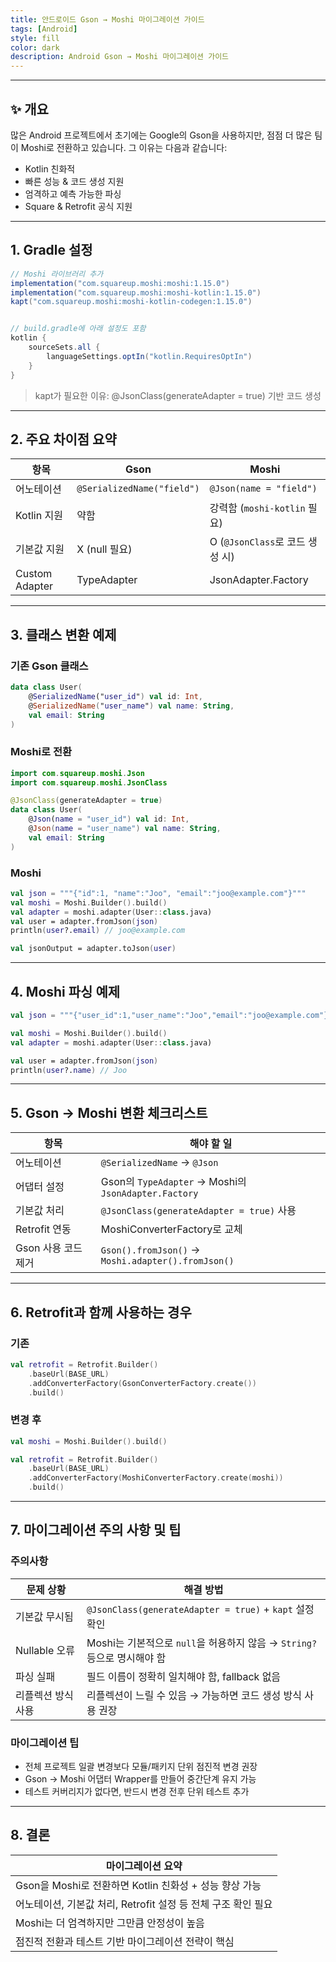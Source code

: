 ```yaml
---
title: 안드로이드 Gson → Moshi 마이그레이션 가이드 
tags: [Android]
style: fill
color: dark
description: Android Gson → Moshi 마이그레이션 가이드
---
```

---

## ✨ 개요

많은 Android 프로젝트에서 초기에는 Google의 Gson을 사용하지만,
점점 더 많은 팀이 Moshi로 전환하고 있습니다. 그 이유는 다음과 같습니다:
- Kotlin 친화적
- 빠른 성능 & 코드 생성 지원
- 엄격하고 예측 가능한 파싱
- Square & Retrofit 공식 지원

---

## 1. Gradle 설정

```gradle
// Moshi 라이브러리 추가
implementation("com.squareup.moshi:moshi:1.15.0")
implementation("com.squareup.moshi:moshi-kotlin:1.15.0")
kapt("com.squareup.moshi:moshi-kotlin-codegen:1.15.0")


// build.gradle에 아래 설정도 포함
kotlin {
    sourceSets.all {
        languageSettings.optIn("kotlin.RequiresOptIn")
    }
}
```
> kapt가 필요한 이유: @JsonClass(generateAdapter = true) 기반 코드 생성

---

## 2. 주요 차이점 요약

| 항목             | Gson                       | Moshi                     |
| -------------- | -------------------------- | ------------------------- |
| 어노테이션          | `@SerializedName("field")` | `@Json(name = "field")`   |
| Kotlin 지원      | 약함                         | 강력함 (`moshi-kotlin` 필요)   |
| 기본값 지원         | X (null 필요)                | O (`@JsonClass`로 코드 생성 시) |
| Custom Adapter | TypeAdapter                | JsonAdapter.Factory       |

---

## 3. 클래스 변환 예제

### 기존 Gson 클래스

```kotlin
data class User(
    @SerializedName("user_id") val id: Int,
    @SerializedName("user_name") val name: String,
    val email: String
)

```

### Moshi로 전환

```kotlin
import com.squareup.moshi.Json
import com.squareup.moshi.JsonClass

@JsonClass(generateAdapter = true)
data class User(
    @Json(name = "user_id") val id: Int,
    @Json(name = "user_name") val name: String,
    val email: String
)
```

### Moshi 

```kotlin
val json = """{"id":1, "name":"Joo", "email":"joo@example.com"}"""
val moshi = Moshi.Builder().build()
val adapter = moshi.adapter(User::class.java)
val user = adapter.fromJson(json)
println(user?.email) // joo@example.com

val jsonOutput = adapter.toJson(user)
```

---

## 4. Moshi 파싱 예제

```kotlin
val json = """{"user_id":1,"user_name":"Joo","email":"joo@example.com"}"""

val moshi = Moshi.Builder().build()
val adapter = moshi.adapter(User::class.java)

val user = adapter.fromJson(json)
println(user?.name) // Joo
```

--- 

## 5. Gson -> Moshi 변환 체크리스트

| 항목            | 해야 할 일                                             |
| ------------- | -------------------------------------------------- |
| 어노테이션         | `@SerializedName` → `@Json`                        |
| 어댑터 설정        | Gson의 `TypeAdapter` → Moshi의 `JsonAdapter.Factory` |
| 기본값 처리        | `@JsonClass(generateAdapter = true)` 사용            |
| Retrofit 연동   | MoshiConverterFactory로 교체                          |
| Gson 사용 코드 제거 | `Gson().fromJson()` → `Moshi.adapter().fromJson()` |

---

## 6. Retrofit과 함께 사용하는 경우

### 기존

```kotlin
val retrofit = Retrofit.Builder()
    .baseUrl(BASE_URL)
    .addConverterFactory(GsonConverterFactory.create())
    .build()
```

### 변경 후

```kotlin
val moshi = Moshi.Builder().build()

val retrofit = Retrofit.Builder()
    .baseUrl(BASE_URL)
    .addConverterFactory(MoshiConverterFactory.create(moshi))
    .build()
```

---

## 7. 마이그레이션 주의 사항 및 팁

### 주의사항

| 문제 상황       | 해결 방법                                               |
| ----------- | --------------------------------------------------- |
| 기본값 무시됨     | `@JsonClass(generateAdapter = true)` + `kapt` 설정 확인 |
| Nullable 오류 | Moshi는 기본적으로 `null`을 허용하지 않음 → `String?` 등으로 명시해야 함 |
| 파싱 실패       | 필드 이름이 정확히 일치해야 함, fallback 없음                      |
| 리플렉션 방식 사용  | 리플렉션이 느릴 수 있음 → 가능하면 코드 생성 방식 사용 권장                 |

### 마이그레이션 팁

- 전체 프로젝트 일괄 변경보다 모듈/패키지 단위 점진적 변경 권장
- Gson → Moshi 어댑터 Wrapper를 만들어 중간단계 유지 가능
- 테스트 커버리지가 없다면, 반드시 변경 전후 단위 테스트 추가

---

## 8. 결론

| 마이그레이션 요약                                |
| ---------------------------------------- |
| Gson을 Moshi로 전환하면 Kotlin 친화성 + 성능 향상 가능  |
| 어노테이션, 기본값 처리, Retrofit 설정 등 전체 구조 확인 필요 |
| Moshi는 더 엄격하지만 그만큼 안정성이 높음               |
| 점진적 전환과 테스트 기반 마이그레이션 전략이 핵심             |